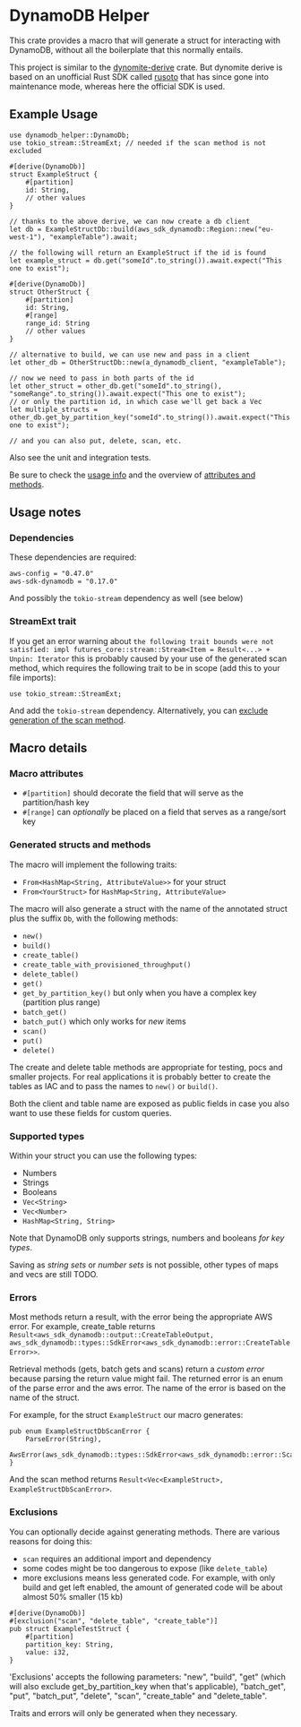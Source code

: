 # DynamoDB Helper

This crate provides a macro that will generate a struct for interacting with DynamoDB, without all the boilerplate that this normally entails.

This project is similar to the [dynomite-derive](https://crates.io/crates/dynomite-derive) crate. 
But dynomite derive is based on an unofficial Rust SDK called [rusoto](https://github.com/rusoto/rusoto) that has since gone into maintenance mode, whereas here the official SDK is used.

## Example Usage

```
use dynamodb_helper::DynamoDb;
use tokio_stream::StreamExt; // needed if the scan method is not excluded

#[derive(DynamoDb)]
struct ExampleStruct {
    #[partition]
    id: String,
    // other values
}

// thanks to the above derive, we can now create a db client
let db = ExampleStructDb::build(aws_sdk_dynamodb::Region::new("eu-west-1"), "exampleTable").await;

// the following will return an ExampleStruct if the id is found
let example_struct = db.get("someId".to_string()).await.expect("This one to exist");

#[derive(DynamoDb)]
struct OtherStruct {
    #[partition]
    id: String,
    #[range]
    range_id: String
    // other values
}

// alternative to build, we can use new and pass in a client
let other_db = OtherStructDb::new(a_dynamodb_client, "exampleTable");

// now we need to pass in both parts of the id
let other_struct = other_db.get("someId".to_string(), "someRange".to_string()).await.expect("This one to exist");
// or only the partition id, in which case we'll get back a Vec
let multiple_structs = other_db.get_by_partition_key("someId".to_string()).await.expect("This one to exist");

// and you can also put, delete, scan, etc.
```

Also see the unit and integration tests.

Be sure to check the [usage info](#usage-notes) and the overview of [attributes and methods](#macro-details).

## Usage notes

### Dependencies

These dependencies are required:

```
aws-config = "0.47.0"
aws-sdk-dynamodb = "0.17.0"
```

And possibly the `tokio-stream` dependency as well (see below)

### StreamExt trait

If you get an error warning about `the following trait bounds were not satisfied: impl futures_core::stream::Stream<Item = Result<...> + Unpin: Iterator` this 
is probably caused by your use of the generated scan method, which requires the following trait to be in scope (add this to your file imports):

```
use tokio_stream::StreamExt;
```

And add the `tokio-stream` dependency. Alternatively, you can [exclude generation of the scan method](#exclusions).

## Macro details

### Macro attributes

- `#[partition]` should decorate the field that will serve as the partition/hash key
- `#[range]` can *optionally* be placed on a field that serves as a range/sort key

### Generated structs and methods

The macro will implement the following traits:
- `From<HashMap<String, AttributeValue>>` for your struct
- `From<YourStruct>` for `HashMap<String, AttributeValue>`

The macro will also generate a struct with the name of the annotated struct plus the suffix `Db`, with the following methods:
- `new()`
- `build()`
- `create_table()`
- `create_table_with_provisioned_throughput()`
- `delete_table()`
- `get()`
- `get_by_partition_key()` but only when you have a complex key (partition plus range)
- `batch_get()`
- `batch_put()` which only works for *new* items
- `scan()`
- `put()`
- `delete()`

The create and delete table methods are appropriate for testing, pocs and smaller projects. For real applications it is probably better to create the tables as IAC and to pass the names to `new()` or `build()`.

Both the client and table name are exposed as public fields in case you also want to use these fields for custom queries.

### Supported types

Within your struct you can use the following types:
- Numbers
- Strings
- Booleans
- `Vec<String>`
- `Vec<Number>`
- `HashMap<String, String>`

Note that DynamoDB only supports strings, numbers and booleans *for key types*.

Saving as *string sets* or *number sets* is not possible, other types of maps and vecs are still TODO.

### Errors

Most methods return a result, with the error being the appropriate AWS error. For example, create_table returns `Result<aws_sdk_dynamodb::output::CreateTableOutput, aws_sdk_dynamodb::types::SdkError<aws_sdk_dynamodb::error::CreateTableError>>`.

Retrieval methods (gets, batch gets and scans) return a *custom error* because parsing the return value might fail. The returned error is an enum of the parse error and the aws error. The name of the error is based on the name of the struct.

For example, for the struct `ExampleStruct` our macro generates: 

```
pub enum ExampleStructDbScanError {
    ParseError(String),
    AwsError(aws_sdk_dynamodb::types::SdkError<aws_sdk_dynamodb::error::ScanError>),
}
```

And the scan method returns `Result<Vec<ExampleStruct>, ExampleStructDbScanError>`.

### Exclusions

You can optionally decide against generating methods. There are various reasons for doing this:
- `scan` requires an additional import and dependency
- some codes might be too dangerous to expose (like `delete_table`)
- more exclusions means less generated code. For example, with only build and get left enabled, the amount of generated code will be about almost 50% smaller (15 kb)

```
#[derive(DynamoDb)]
#[exclusion("scan", "delete_table", "create_table")]
pub struct ExampleTestStruct {
    #[partition]
    partition_key: String,
    value: i32,
}
```

'Exclusions' accepts the following parameters: "new", "build", "get" (which will also exclude get_by_partition_key when that's applicable), "batch_get", "put", "batch_put", "delete", "scan", "create_table" and "delete_table".

Traits and errors will only be generated when they necessary.
